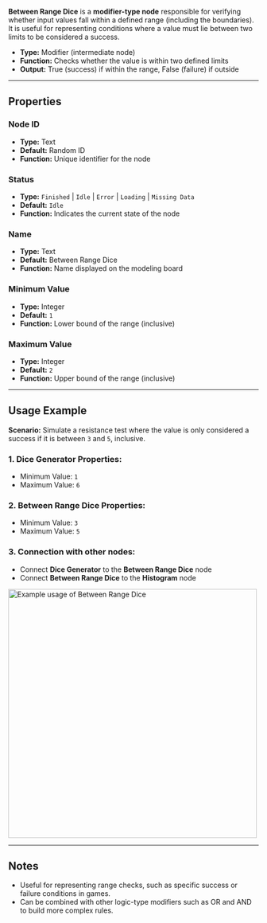 **Between Range Dice** is a **modifier-type node** responsible for verifying whether input values fall within a defined range (including the boundaries). It is useful for representing conditions where a value must lie between two limits to be considered a success.

- **Type:** Modifier (intermediate node)
- **Function:** Checks whether the value is within two defined limits
- **Output:** True (success) if within the range, False (failure) if outside

---

## **Properties**

### **Node ID**

- **Type:** Text
- **Default:** Random ID
- **Function:** Unique identifier for the node

### **Status**

- **Type:** `Finished` | `Idle` | `Error` | `Loading` | `Missing Data`
- **Default:** `Idle`
- **Function:** Indicates the current state of the node

### **Name**

- **Type:** Text
- **Default:** Between Range Dice
- **Function:** Name displayed on the modeling board

### **Minimum Value**

- **Type:** Integer
- **Default:** `1`
- **Function:** Lower bound of the range (inclusive)

### **Maximum Value**

- **Type:** Integer
- **Default:** `2`
- **Function:** Upper bound of the range (inclusive)

---

## **Usage Example**

**Scenario:** Simulate a resistance test where the value is only considered a success if it is between `3` and `5`, inclusive.

### **1. Dice Generator Properties:**

- Minimum Value: `1`
- Maximum Value: `6`

### **2. Between Range Dice Properties:**

- Minimum Value: `3`
- Maximum Value: `5`

### **3. Connection with other nodes:**

- Connect **Dice Generator** to the **Between Range Dice** node
- Connect **Between Range Dice** to the **Histogram** node

<img src="/node-crafter/doc-images/dice-between-interval.png" width="500px" alt="Example usage of Between Range Dice"/>

---

## **Notes**

- Useful for representing range checks, such as specific success or failure conditions in games.
- Can be combined with other logic-type modifiers such as OR and AND to build more complex rules.
